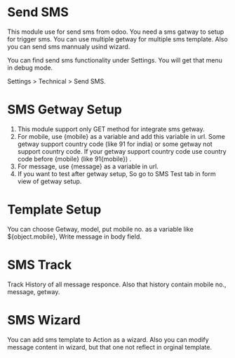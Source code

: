 # Send SMS

This module use for send sms from odoo. You need a sms gatway to setup for trigger sms. You can use multiple getway for multiple sms template. Also you can send sms mannualy usind wizard.

You can find send sms functionality under Settings. You will get that menu in debug mode.

Settings > Technical > Send SMS.


SMS Getway Setup
=================
1. This module support only GET method for integrate sms getway.
2. For mobile, use {mobile} as a variable and add this variable in url. Some getway support country code (like 91 for india) or some getway not support country code. If your getway support country code use country code before {mobile} (like 91{mobile}) .
3. For message, use {message} as a variable in url.
4. If you want to test after getway setup, So go to SMS Test tab in form view of getway setup.

Template Setup
==============
You can choose Getway, model, put mobile no. as a variable like ${object.mobile}, Write message in body field.

SMS Track
=========
Track History of all message responce. Also that history contain mobile no., message, getway.

SMS Wizard
===========
You can add sms template to Action as a wizard. Also you can modify message content in wizard, but that one not reflect in orginal template.
